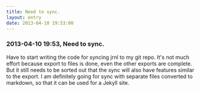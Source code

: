 ```yaml
---
title: Need to sync.
layout: entry
date: 2013-04-10 19:53:00
---
```

### 2013-04-10 19:53, Need to sync. 

Have to start writing the code for syncing jrnl to my git repo. It's not much effort because export to files is done, even the other exports are complete. But it still needs to be sorted out that the sync will also have features similar to the export. I am definitely going for sync with separate files converted to markdown, so that it can be used for a Jekyll site. 
